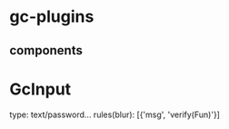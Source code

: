 # gc-plugins

>

## components

# GcInput
type: text/password...
rules(blur): [{'msg', 'verify(Fun)'}]